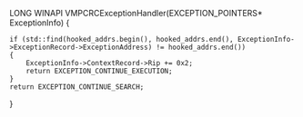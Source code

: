 LONG WINAPI VMPCRCExceptionHandler(EXCEPTION_POINTERS* ExceptionInfo)
{

    if (std::find(hooked_addrs.begin(), hooked_addrs.end(), ExceptionInfo->ExceptionRecord->ExceptionAddress) != hooked_addrs.end())
    {
        ExceptionInfo->ContextRecord->Rip += 0x2;
        return EXCEPTION_CONTINUE_EXECUTION;
    }
    return EXCEPTION_CONTINUE_SEARCH;
}
